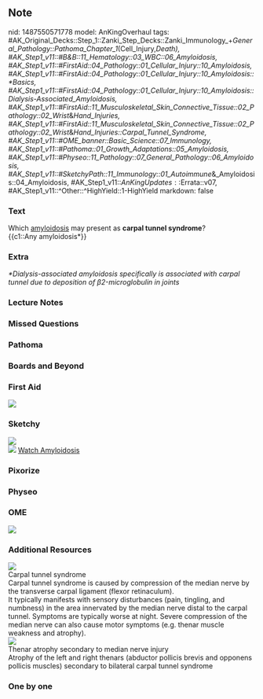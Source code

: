 ## Note
nid: 1487550571778
model: AnKingOverhaul
tags: #AK_Original_Decks::Step_1::Zanki_Step_Decks::Zanki_Immunology_+_General_Pathology::Pathoma_Chapter_1_(Cell_Injury,_Death), #AK_Step1_v11::#B&B::11_Hematology::03_WBC::06_Amyloidosis, #AK_Step1_v11::#FirstAid::04_Pathology::01_Cellular_Injury::10_Amyloidosis, #AK_Step1_v11::#FirstAid::04_Pathology::01_Cellular_Injury::10_Amyloidosis::*Basics, #AK_Step1_v11::#FirstAid::04_Pathology::01_Cellular_Injury::10_Amyloidosis::Dialysis-Associated_Amyloidosis, #AK_Step1_v11::#FirstAid::11_Musculoskeletal_Skin_Connective_Tissue::02_Pathology::02_Wrist_&_Hand_Injuries, #AK_Step1_v11::#FirstAid::11_Musculoskeletal_Skin_Connective_Tissue::02_Pathology::02_Wrist_&_Hand_Injuries::Carpal_Tunnel_Syndrome, #AK_Step1_v11::#OME_banner::Basic_Science::07_Immunology, #AK_Step1_v11::#Pathoma::01_Growth_Adaptations::05_Amyloidosis, #AK_Step1_v11::#Physeo::11_Pathology::07_General_Pathology::06_Amyloidosis, #AK_Step1_v11::#SketchyPath::11_Immunology::01_Autoimmune_&_Amyloidosis::04_Amyloidosis, #AK_Step1_v11::$AnKingUpdates::$Errata::v07, #AK_Step1_v11::^Other::^HighYield::1-HighYield
markdown: false

### Text
<div>
  Which <u>amyloidosis</u> may present as <b>carpal tunnel
  syndrome</b>?
</div>
<div>
  {{c1::Any amyloidosis*}}
</div>

### Extra
<i>*Dialysis-associated amyloidosis specifically is associated with
carpal tunnel due to deposition of</i> <i>β2-microglobulin in
joints</i>

### Lecture Notes


### Missed Questions


### Pathoma


### Boards and Beyond


### First Aid
<img src="tmpAWP6Si.png">

### Sketchy
<div><img src=
"SketchyMedical%202019-12-30%2009-31-47_1566160514431.jpg"></div><img src="immunology-1-4-amyloidosis_1566160514431.jpg">
<a href=
"https://dashboard.sketchy.com/study/medical/courses/medical-pathophysiology/units/medical-pathophysiology-immunology/videos/medical-pathophysiology-immunology-autoimmune-and-amyloidosis-amyloidosis?utm_source=anki&utm_medium=partnership&utm_campaign=february_update&utm_content=medical">
Watch Amyloidosis</a>

### Pixorize


### Physeo


### OME
<div class="ome-widget">
  <a href=
  "https://onlinemeded.org/spa/immunology?ref=anki"><img src=
  "_OME_AnkiFlashcards_Topic_1.png"></a>
</div>

### Additional Resources
<div><img src="big_5cab5e55410a6.jpg"></div>
<div>
  <div>
    <div>
      Carpal tunnel syndrome
    </div>
  </div>
  <div>
    <div>
      <div>
        Carpal tunnel syndrome is caused by compression of the
        median nerve by the transverse carpal ligament (flexor
        retinaculum).
      </div>
      <div>
        It typically manifests with sensory disturbances (pain,
        tingling, and numbness) in the area innervated by the
        median nerve distal to the carpal tunnel. Symptoms are
        typically worse at night. Severe compression of the median
        nerve can also cause motor symptoms (e.g. thenar muscle
        weakness and atrophy).
      </div>
    </div>
  </div>
</div>
<div><img src="big_5081d9233d823.jpg"></div>
<div>
  <div>
    <div>
      Thenar atrophy secondary to median nerve injury
    </div>
  </div>
  <div>
    <div>
      <div>
        Atrophy of the left and right thenars (abductor pollicis
        brevis and opponens pollicis muscles) secondary to
        bilateral carpal tunnel syndrome
      </div>
    </div>
  </div>
</div>

### One by one

